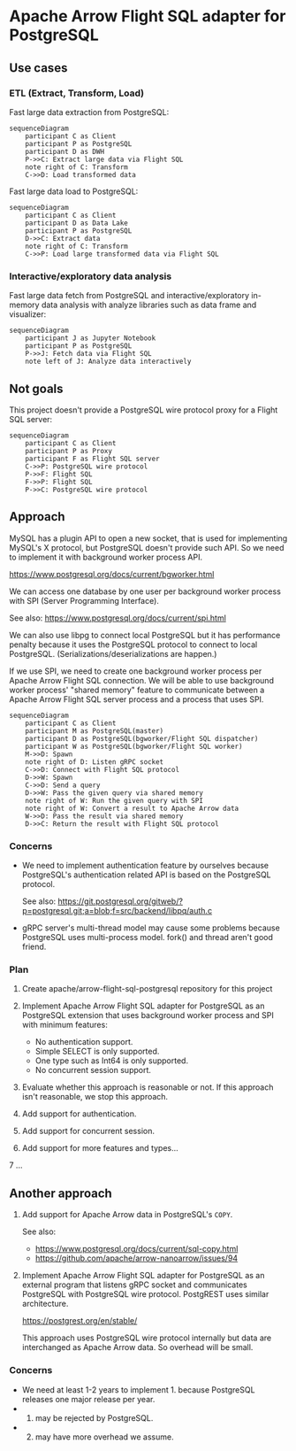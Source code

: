 # Apache Arrow Flight SQL adapter for PostgreSQL

## Use cases

### ETL (Extract, Transform, Load)

Fast large data extraction from PostgreSQL:

```mermaid
sequenceDiagram
    participant C as Client
    participant P as PostgreSQL
    participant D as DWH
    P->>C: Extract large data via Flight SQL
    note right of C: Transform
    C->>D: Load transformed data
```

Fast large data load to PostgreSQL:

```mermaid
sequenceDiagram
    participant C as Client
    participant D as Data Lake
    participant P as PostgreSQL
    D->>C: Extract data
    note right of C: Transform
    C->>P: Load large transformed data via Flight SQL
```

### Interactive/exploratory data analysis

Fast large data fetch from PostgreSQL and interactive/exploratory
in-memory data analysis with analyze libraries such as data frame and
visualizer:

```mermaid
sequenceDiagram
    participant J as Jupyter Notebook
    participant P as PostgreSQL
    P->>J: Fetch data via Flight SQL
    note left of J: Analyze data interactively
```

## Not goals

This project doesn't provide a PostgreSQL wire protocol proxy for
a Flight SQL server:

```mermaid
sequenceDiagram
    participant C as Client
    participant P as Proxy
    participant F as Flight SQL server
    C->>P: PostgreSQL wire protocol
    P->>F: Flight SQL
    F->>P: Flight SQL
    P->>C: PostgreSQL wire protocol
```

## Approach

MySQL has a plugin API to open a new socket, that is used for
implementing MySQL's X protocol, but PostgreSQL doesn't provide such
API. So we need to implement it with background worker process API.

https://www.postgresql.org/docs/current/bgworker.html

We can access one database by one user per background worker process
with SPI (Server Programming Interface).

See also: https://www.postgresql.org/docs/current/spi.html

We can also use libpg to connect local PostgreSQL but it has
performance penalty because it uses the PostgreSQL protocol to connect
to local PostgreSQL.  (Serializations/deserializations are happen.)

If we use SPI, we need to create one background worker process per
Apache Arrow Flight SQL connection. We will be able to use background
worker process' "shared memory" feature to communicate between a
Apache Arrow Flight SQL server process and a process that uses SPI.

```mermaid
sequenceDiagram
    participant C as Client
    participant M as PostgreSQL(master)
    participant D as PostgreSQL(bgworker/Flight SQL dispatcher)
    participant W as PostgreSQL(bgworker/Flight SQL worker)
    M->>D: Spawn
    note right of D: Listen gRPC socket
    C->>D: Connect with Flight SQL protocol
    D->>W: Spawn
    C->>D: Send a query
    D->>W: Pass the given query via shared memory
    note right of W: Run the given query with SPI
    note right of W: Convert a result to Apache Arrow data
    W->>D: Pass the result via shared memory
    D->>C: Return the result with Flight SQL protocol
```

### Concerns

* We need to implement authentication feature by ourselves because
  PostgreSQL's authentication related API is based on the PostgreSQL
  protocol.

  See also:
  https://git.postgresql.org/gitweb/?p=postgresql.git;a=blob;f=src/backend/libpq/auth.c

* gRPC server's multi-thread model may cause some problems because
  PostgreSQL uses multi-process model. fork() and thread aren't good
  friend.

### Plan

1. Create apache/arrow-flight-sql-postgresql repository for this
   project

2. Implement Apache Arrow Flight SQL adapter for PostgreSQL as an
   PostgreSQL extension that uses background worker process and SPI
   with minimum features:

   * No authentication support.
   * Simple SELECT is only supported.
   * One type such as Int64 is only supported.
   * No concurrent session support.

3. Evaluate whether this approach is reasonable or not. If this
   approach isn't reasonable, we stop this approach.

4. Add support for authentication.

5. Add support for concurrent session.

6. Add support for more features and types...

7 ...

## Another approach

1. Add support for Apache Arrow data in PostgreSQL's `COPY`.

   See also:
   * https://www.postgresql.org/docs/current/sql-copy.html
   * https://github.com/apache/arrow-nanoarrow/issues/94

2. Implement Apache Arrow Flight SQL adapter for PostgreSQL as an
   external program that listens gRPC socket and communicates
   PostgreSQL with PostgreSQL wire protocol. PostgREST uses similar
   architecture.

   https://postgrest.org/en/stable/

   This approach uses PostgreSQL wire protocol internally but data are
   interchanged as Apache Arrow data. So overhead will be small.

### Concerns

* We need at least 1-2 years to implement 1. because PostgreSQL
  releases one major release per year.
* 1. may be rejected by PostgreSQL.
* 2. may have more overhead we assume.
